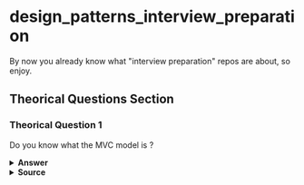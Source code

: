 # design_patterns_interview_preparation
By now you already know what "interview preparation" repos are about, so enjoy.

## Theorical Questions Section

### Theorical Question 1

Do you know what the MVC model is ?

<details><summary><b>Answer</b></summary>

MVC consists of three kinds of objects. The Model is the application object, the View is
its screen presentation, and the Controller defines the way the user interface reacts to
user input. Before MVC, user interface designs tended to lump these objects together.
MVC decouples them to increase flexibility and reuse.

MVC decouples views and models by establishing a subscribe/notify protocol between
them. A view must ensure that its appearance reflects the state of the model. Whenever
the model's data changes, the model notifies views that depend on it. In response, each
view gets an opportunity to update itself. This approach lets you attach multiple views
to a model to provide different presentations. You can also create new views for a model
without rewriting it.

</details>

<details><summary><b>Source</b></summary>
Design Patterns: Elements of Reusable Object-Oriented Software - pag 4
</details>